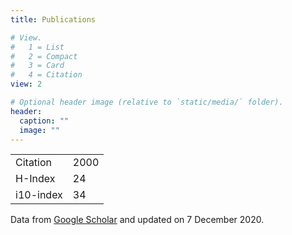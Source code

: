 ```yaml
---
title: Publications

# View.
#   1 = List
#   2 = Compact
#   3 = Card
#   4 = Citation
view: 2

# Optional header image (relative to `static/media/` folder).
header:
  caption: ""
  image: ""
---
```



|          |       |
|----------|-------|
|Citation  | 2000|
|H-Index   |   24  |
|i10-index |   34 |

Data from [Google Scholar](https://scholar.google.com/citations?user=MfZ-QtEAAAAJ) and updated on 7 December 2020.
